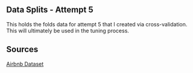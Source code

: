 ## Data Splits - Attempt 5

This holds the folds data for attempt 5 that I created via cross-validation. This will ultimately be used in the tuning process.

## Sources

[Airbnb Dataset](https://www.kaggle.com/competitions/classification-spring-2024-airbnb-super-host/data)


